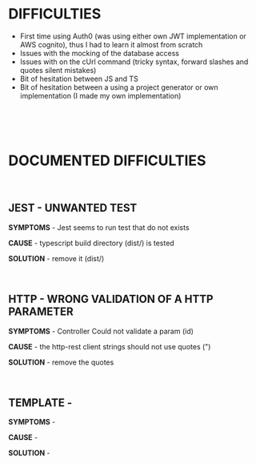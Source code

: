 # **DIFFICULTIES**

- First time using Auth0 (was using either own JWT implementation or AWS cognito), thus I had to learn it almost from scratch
- Issues with the mocking of the database access
- Issues with on the cUrl command (tricky syntax, forward slashes and quotes silent mistakes)
- Bit of hesitation between JS and TS
- Bit of hesitation between a using a project generator or own implementation (I made my own implementation)

<br>

<br>
<br>

# **DOCUMENTED DIFFICULTIES**

<br>

## JEST - UNWANTED TEST

**SYMPTOMS** - Jest seems to run test that do not exists

**CAUSE** - typescript build directory (dist/) is tested

**SOLUTION** - remove it (dist/)

<br>

## HTTP - WRONG VALIDATION OF A HTTP PARAMETER

**SYMPTOMS** - Controller Could not validate a param (id)

**CAUSE** - the http-rest client strings should not use quotes (")

**SOLUTION** - remove the quotes

<br>

## TEMPLATE -

**SYMPTOMS** -

**CAUSE** -

**SOLUTION** -

<br>
